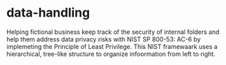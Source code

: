# data-handling
Helping fictional business keep track of the security of internal folders and help them address data privacy risks with NIST SP 800-53: AC-6 by implemeting the Principle of Least Privilege. This NIST framewaark uses a hierarchical, tree-like structure to organize infoormation from left to right.
